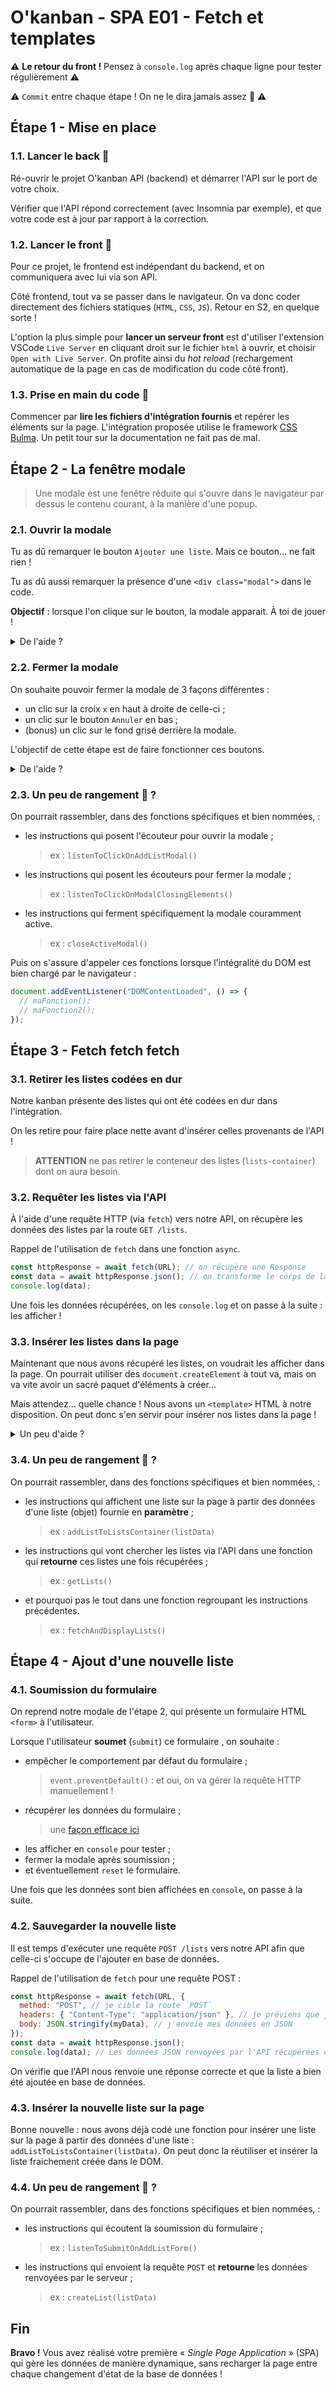 # O'kanban - SPA E01 - Fetch et templates

⚠️ **Le retour du front !** Pensez à `console.log` après chaque ligne pour tester régulièrement ⚠️

⚠️ `Commit` entre chaque étape ! On ne le dira jamais assez 🤪 ⚠️

## Étape 1 - Mise en place

### 1.1. Lancer le back 🦿

Ré-ouvrir le projet O'kanban API (backend) et démarrer l'API sur le port de votre choix.

Vérifier que l'API répond correctement (avec Insomnia par exemple), et que votre code est à jour par rapport à la correction.

### 1.2. Lancer le front 🦾

Pour ce projet, le frontend est indépendant du backend, et on communiquera avec lui via son API.

Côté frontend, tout va se passer dans le navigateur. On va donc coder directement des fichiers statiques (`HTML`, `CSS`, `JS`). Retour en S2, en quelque sorte !

L'option la plus simple pour **lancer un serveur front** est d'utiliser l'extension VSCode `Live Server` en cliquant droit sur le fichier `html` à ouvrir,
et choisir `Open with Live Server`. On profite ainsi du _hot reload_ (rechargement automatique de la page en cas de modification du code côté front).

### 1.3. Prise en main du code 👀

Commencer par **lire les fichiers d'intégration fournis** et repérer les éléments sur la page.
L'intégration proposée utilise le framework [CSS Bulma](https://bulma.io/). Un petit tour sur la documentation ne fait pas de mal.

## Étape 2 - La fenêtre modale

> Une modale est une fenêtre réduite qui s'ouvre dans le navigateur par dessus le contenu courant, à la manière d'une popup.

### 2.1. Ouvrir la modale

Tu as dû remarquer le bouton `Ajouter une liste`. Mais ce bouton… ne fait rien !

Tu as dû aussi remarquer la présence d'une `<div class="modal">` dans le code.

**Objectif** : lorsque l'on clique sur le bouton, la modale apparait. À toi de jouer !

<details><summary>De l'aide ?</summary>

L'idée est d'ajouter la classe `is-active` à la modale pour l'afficher : lorsque l'utilisateur clique sur le bouton, on ajoute cette classe.

<details><summary>Pseudo code</summary>

```js
// - sélectionner le bouton → `querySelector()`
// - écouter le click sur le bouton, et en cas de clic → `addEventListener()`
//   - sélectionner la modale → `querySelector()`
//   - lui ajouter la classe 'is-active' → `classList.add()`
```

</details>

</details>

### 2.2. Fermer la modale

On souhaite pouvoir fermer la modale de 3 façons différentes :

- un clic sur la croix `x` en haut à droite de celle-ci ;
- un clic sur le bouton `Annuler` en bas ;
- (bonus) un clic sur le fond grisé derrière la modale.

L'objectif de cette étape est de faire fonctionner ces boutons.

<details><summary>De l'aide ?</summary>

L'idée est de retirer la classe `is-active` lors d'un clic sur l'un des deux boutons. Comme d'habitude :

- sélectionner un élément ;
- poser un écouteur d'évènement ;
- retirer une classe…

</details>

### 2.3. Un peu de rangement 🧹 ?

On pourrait rassembler, dans des fonctions spécifiques et bien nommées, :

- les instructions qui posent l'écouteur pour ouvrir la modale ;
  > ex : `listenToClickOnAddListModal()`
- les instructions qui posent les écouteurs pour fermer la modale ;
  > ex : `listenToClickOnModalClosingElements()`
- les instructions qui ferment spécifiquement la modale couramment active.
  > ex : `closeActiveModal()`

Puis on s'assure d'appeler ces fonctions lorsque l'intégralité du DOM est bien chargé par le navigateur :

```js
document.addEventListener("DOMContentLoaded", () => {
  // maFonction();
  // maFonction2();
});
```

## Étape 3 - Fetch fetch fetch

### 3.1. Retirer les listes codées en dur

Notre kanban présente des listes qui ont été codées en dur dans l'intégration.

On les retire pour faire place nette avant d'insérer celles provenants de l'API !

> **ATTENTION** ne pas retirer le conteneur des listes (`lists-container`) dont on aura besoin.

### 3.2. Requêter les listes via l'API

À l'aide d'une requête HTTP (via `fetch`) vers notre API, on récupère les données des listes par la route `GET /lists`.

Rappel de l'utilisation de `fetch` dans une fonction `async`.

```js
const httpResponse = await fetch(URL); // on récupère une Response
const data = await httpResponse.json(); // on transforme le corps de la réponse (JSON) en Objet JS
console.log(data);
```

Une fois les données récupérées, on les `console.log` et on passe à la suite : les afficher !

### 3.3. Insérer les listes dans la page

Maintenant que nous avons récupéré les listes, on voudrait les afficher dans la page. On pourrait utiliser des `document.createElement` à tout va,
mais on va vite avoir un sacré paquet d'éléments à créer…

Mais attendez… quelle chance ! Nous avons un `<template>` HTML à notre disposition. On peut donc s'en servir pour insérer nos listes dans la page !

<details><summary>Un peu d'aide ?</summary>

```js
// === PSEUDO CODE ===

// S'assurer d'avoir bien récupérer les listes à l'étape précédente : [{ ... }, { ... }, { ... }]

// Pour chaque liste :
// - cloner le template
// - changer le contenu de l'élément avec le slot `list-title` (du clone) par le titre de la liste récupérée
// - changer l'ID de l'élément avec le slot `slit-id` (du clone) par l'ID de la liste récupérée
// - sélectionner l'élément conteneur des listes
// - insérer le clone dans le conteneur

// Festoyer !
```

</details>

### 3.4. Un peu de rangement 🧹 ?

On pourrait rassembler, dans des fonctions spécifiques et bien nommées, :

- les instructions qui affichent une liste sur la page à partir des données d'une liste (objet) fournie en **paramètre** ;
  > ex : `addListToListsContainer(listData)`
- les instructions qui vont chercher les listes via l'API dans une fonction qui **retourne** ces listes une fois récupérées ;
  > ex : `getLists()`
- et pourquoi pas le tout dans une fonction regroupant les instructions précédentes.
  > ex : `fetchAndDisplayLists()`

## Étape 4 - Ajout d'une nouvelle liste

### 4.1. Soumission du formulaire

On reprend notre modale de l'étape 2, qui présente un formulaire HTML `<form>` à l'utilisateur.

Lorsque l'utilisateur **soumet** (`submit`) ce formulaire , on souhaite :

- empêcher le comportement par défaut du formulaire ;
  > `event.preventDefault()` : et oui, on va gérer la requête HTTP manuellement !
- récupérer les données du formulaire ;
  > une [façon efficace ici](https://stackoverflow.com/questions/3547035/getting-html-form-values)
- les afficher en `console` pour tester ;
- fermer la modale après soumission ;
- et éventuellement `reset` le formulaire.

Une fois que les données sont bien affichées en `console`, on passe à la suite.

### 4.2. Sauvegarder la nouvelle liste

Il est temps d'exécuter une requête `POST /lists` vers notre API afin que celle-ci s'occupe de l'ajouter en base de données.

Rappel de l'utilisation de `fetch` pour une requête POST :

```js
const httpResponse = await fetch(URL, {
  method: "POST", // je cible la route `POST`
  headers: { "Content-Type": "application/json" }, // je préviens que j'envoie du JSON
  body: JSON.stringify(myData), // j'envoie mes données en JSON
});
const data = await httpResponse.json();
console.log(data); // Les données JSON renvoyées par l'API récupérées en objet JS
```

On vérifie que l'API nous renvoie une réponse correcte et que la liste a bien été ajoutée en base de données.

### 4.3. Insérer la nouvelle liste sur la page

Bonne nouvelle : nous avons déjà codé une fonction pour insérer une liste sur la page à partir des données d'une liste : `addListToListsContainer(listData)`.
On peut donc la réutiliser et insérer la liste fraichement créée dans le DOM.

### 4.4. Un peu de rangement 🧹 ?

On pourrait rassembler, dans des fonctions spécifiques et bien nommées, :

- les instructions qui écoutent la soumission du formulaire ;
  > ex : `listenToSubmitOnAddListForm()`
- les instructions qui envoient la requête `POST` et **retourne** les données renvoyées par le serveur ;
  > ex : `createList(listData)`

## Fin

**Bravo !** Vous avez réalisé votre première « _Single Page Application_ » (SPA) qui gère les données de manière dynamique,
sans recharger la page entre chaque changement d'état de la base de données !
